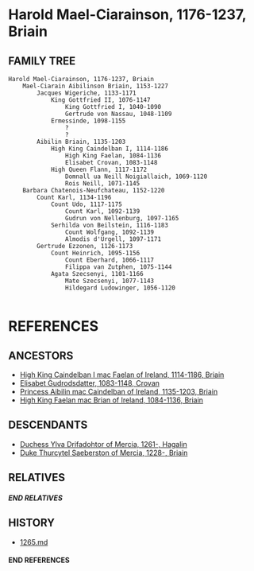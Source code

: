 # Harold Mael-Ciarainson, 1176-1237, Briain

## FAMILY TREE

```
Harold Mael-Ciarainson, 1176-1237, Briain 
    Mael-Ciarain Aibilinson Briain, 1153-1227
        Jacques Wigeriche, 1133-1171
            King Gottfried II, 1076-1147
                King Gottfried I, 1040-1090
                Gertrude von Nassau, 1048-1109
            Ermessinde, 1098-1155
                ?
                ?
        Aibilin Briain, 1135-1203
            High King Caindelban I, 1114-1186
                High King Faelan, 1084-1136
                Elisabet Crovan, 1083-1148
            High Queen Flann, 1117-1172
                Domnall ua Neill Noigiallaich, 1069-1120
                Rois Neill, 1071-1145
    Barbara Chatenois-Neufchateau, 1152-1220
        Count Karl, 1134-1196
            Count Udo, 1117-1175
                Count Karl, 1092-1139
                Gudrun von Nellenburg, 1097-1165
            Serhilda von Beilstein, 1116-1183
                Count Wolfgang, 1092-1139
                Almodis d'Urgell, 1097-1171
        Gertrude Ezzonen, 1126-1173
            Count Heinrich, 1095-1156
                Count Eberhard, 1066-1117
                Filippa van Zutphen, 1075-1144
            Agata Szecsenyi, 1101-1166
                Mate Szecsenyi, 1077-1143
                Hildegard Ludowinger, 1056-1120
            
```


# REFERENCES

## ANCESTORS
* [High King Caindelban I mac Faelan of Ireland, 1114-1186, Briain](caindelban_i_mac_faelan_1114.md)
* [Elisabet Gudrodsdatter, 1083-1148, Crovan](elisabet_gudrodsdatter_1083.md)
* [Princess Aibilin mac Caindelban of Ireland, 1135-1203, Briain](aibilin_mac_caindelban_1135.md)
* [High King Faelan mac Brian of Ireland, 1084-1136, Briain](faelan_mac_brian_1084.md)

## DESCENDANTS
* [Duchess Ylva Drifadohtor of Mercia, 1261-, Hagalin](ylva_drifadohtor_1261.md)
* [Duke Thurcytel Saeberston of Mercia, 1228-, Briain](thurcytel_saebertson_1228.md)

## RELATIVES

##### END RELATIVES 
## HISTORY
* [1265.md](../h/1265.md)

#### END REFERENCES
